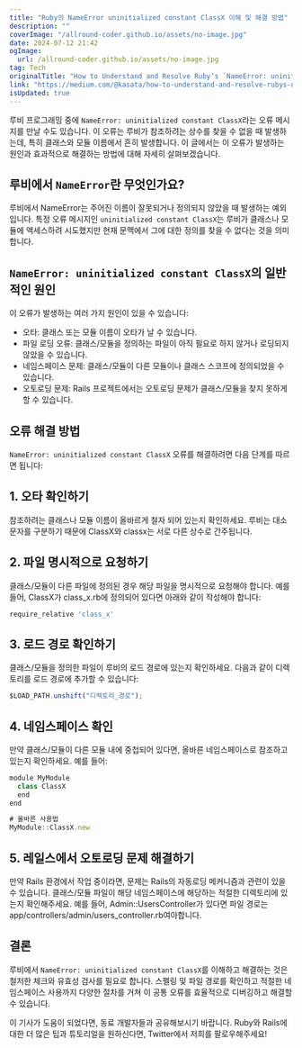 ```yaml
---
title: "Ruby의 NameError uninitialized constant ClassX 이해 및 해결 방법"
description: ""
coverImage: "/allround-coder.github.io/assets/no-image.jpg"
date: 2024-07-12 21:42
ogImage:
  url: /allround-coder.github.io/assets/no-image.jpg
tag: Tech
originalTitle: "How to Understand and Resolve Ruby’s `NameError: uninitialized constant ClassX`"
link: "https://medium.com/@kasata/how-to-understand-and-resolve-rubys-nameerror-uninitialized-constant-classx-5a04afdeda62"
isUpdated: true
---
```


루비 프로그래밍 중에 `NameError: uninitialized constant ClassX`라는 오류 메시지를 만날 수도 있습니다. 이 오류는 루비가 참조하려는 상수를 찾을 수 없을 때 발생하는데, 특히 클래스와 모듈 이름에서 흔히 발생합니다. 이 글에서는 이 오류가 발생하는 원인과 효과적으로 해결하는 방법에 대해 자세히 살펴보겠습니다.

## 루비에서 `NameError`란 무엇인가요?

루비에서 NameError는 주어진 이름이 잘못되거나 정의되지 않았을 때 발생하는 예외입니다. 특정 오류 메시지인 `uninitialized constant ClassX`는 루비가 클래스나 모듈에 액세스하려 시도했지만 현재 문맥에서 그에 대한 정의를 찾을 수 없다는 것을 의미합니다.

## `NameError: uninitialized constant ClassX`의 일반적인 원인

<!-- seedividend - 사각형 -->

<ins class="adsbygoogle"
     style="display:block"
     data-ad-client="ca-pub-4877378276818686"
     data-ad-slot="1898504329"
     data-ad-format="auto"
     data-full-width-responsive="true"></ins>

<script>
     (adsbygoogle = window.adsbygoogle || []).push({});
</script>

이 오류가 발생하는 여러 가지 원인이 있을 수 있습니다:

- 오타: 클래스 또는 모듈 이름이 오타가 날 수 있습니다.
- 파일 로딩 오류: 클래스/모듈을 정의하는 파일이 아직 필요로 하지 않거나 로딩되지 않았을 수 있습니다.
- 네임스페이스 문제: 클래스/모듈이 다른 모듈이나 클래스 스코프에 정의되었을 수 있습니다.
- 오토로딩 문제: Rails 프로젝트에서는 오토로딩 문제가 클래스/모듈을 찾지 못하게 할 수 있습니다.

## 오류 해결 방법

`NameError: uninitialized constant ClassX` 오류를 해결하려면 다음 단계를 따르면 됩니다:

<!-- seedividend - 사각형 -->

<ins class="adsbygoogle"
     style="display:block"
     data-ad-client="ca-pub-4877378276818686"
     data-ad-slot="1898504329"
     data-ad-format="auto"
     data-full-width-responsive="true"></ins>

<script>
     (adsbygoogle = window.adsbygoogle || []).push({});
</script>

## 1. 오타 확인하기

참조하려는 클래스나 모듈 이름이 올바르게 철자 되어 있는지 확인하세요. 루비는 대소문자를 구분하기 때문에 ClassX와 classx는 서로 다른 상수로 간주됩니다.

## 2. 파일 명시적으로 요청하기

클래스/모듈이 다른 파일에 정의된 경우 해당 파일을 명시적으로 요청해야 합니다. 예를 들어, ClassX가 class_x.rb에 정의되어 있다면 아래와 같이 작성해야 합니다:

<!-- seedividend - 사각형 -->

<ins class="adsbygoogle"
     style="display:block"
     data-ad-client="ca-pub-4877378276818686"
     data-ad-slot="1898504329"
     data-ad-format="auto"
     data-full-width-responsive="true"></ins>

<script>
     (adsbygoogle = window.adsbygoogle || []).push({});
</script>

```js
require_relative 'class_x'
```

## 3. 로드 경로 확인하기

클래스/모듈을 정의한 파일이 루비의 로드 경로에 있는지 확인하세요. 다음과 같이 디렉토리를 로드 경로에 추가할 수 있습니다:

```js
$LOAD_PATH.unshift("디렉토리_경로");
```

<!-- seedividend - 사각형 -->

<ins class="adsbygoogle"
     style="display:block"
     data-ad-client="ca-pub-4877378276818686"
     data-ad-slot="1898504329"
     data-ad-format="auto"
     data-full-width-responsive="true"></ins>

<script>
     (adsbygoogle = window.adsbygoogle || []).push({});
</script>

## 4. 네임스페이스 확인

만약 클래스/모듈이 다른 모듈 내에 중첩되어 있다면, 올바른 네임스페이스로 참조하고 있는지 확인하세요. 예를 들어:

```js
module MyModule
  class ClassX
  end
end

# 올바른 사용법
MyModule::ClassX.new
```

## 5. 레일스에서 오토로딩 문제 해결하기

<!-- seedividend - 사각형 -->

<ins class="adsbygoogle"
     style="display:block"
     data-ad-client="ca-pub-4877378276818686"
     data-ad-slot="1898504329"
     data-ad-format="auto"
     data-full-width-responsive="true"></ins>

<script>
     (adsbygoogle = window.adsbygoogle || []).push({});
</script>

만약 Rails 환경에서 작업 중이라면, 문제는 Rails의 자동로딩 메커니즘과 관련이 있을 수 있습니다. 클래스/모듈 파일이 해당 네임스페이스에 해당하는 적절한 디렉토리에 있는지 확인해주세요. 예를 들어, Admin::UsersController가 있다면 파일 경로는 app/controllers/admin/users_controller.rb여아합니다.

## 결론

루비에서 `NameError: uninitialized constant ClassX`를 이해하고 해결하는 것은 철저한 체크와 유효성 검사를 필요로 합니다. 스펠링 및 파일 경로를 확인하고 적절한 네임스페이스 사용까지 다양한 절차를 거쳐 이 공통 오류를 효율적으로 디버깅하고 해결할 수 있습니다.

이 기사가 도움이 되었다면, 동료 개발자들과 공유해보시기 바랍니다. Ruby와 Rails에 대한 더 많은 팁과 튜토리얼을 원하신다면, Twitter에서 저희를 팔로우해주세요!
